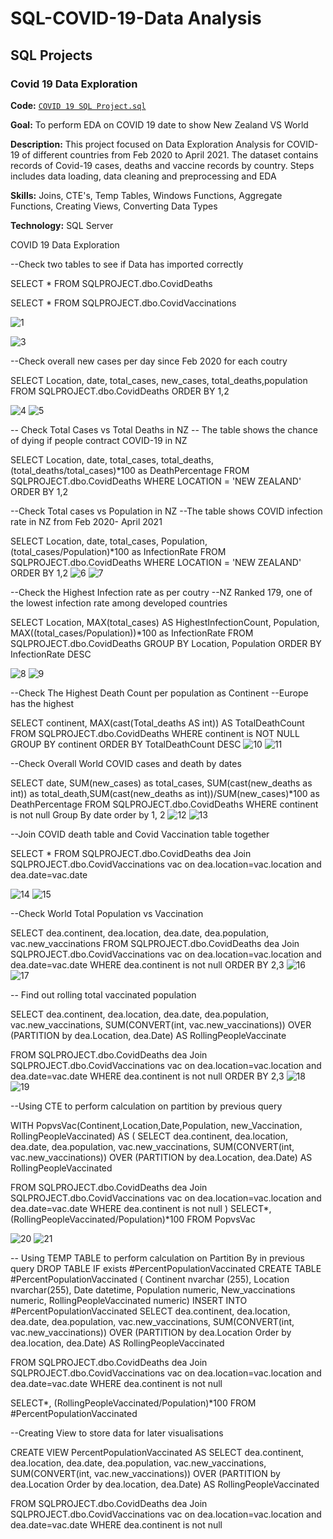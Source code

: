 # SQL-COVID-19-Data Analysis

## SQL Projects
### Covid 19 Data Exploration
**Code:** [`COVID 19 SQL Project.sql`](https://github.com/dandai509/Data-Analysis-Portfolio/blob/main/COVID%2019%20SQL%20Project.sql)

**Goal:** To perform EDA on COVID 19 date to show New Zealand VS World

**Description:** This project focused on Data Exploration Analysis for COVID-19 of different countries from Feb 2020 to April 2021. The dataset contains records of Covid-19 cases, deaths and vaccine records by country. Steps includes data loading, data cleaning and preprocessing and EDA 

**Skills:** Joins, CTE's, Temp Tables, Windows Functions, Aggregate Functions, Creating Views, Converting Data Types

**Technology:** SQL Server

COVID 19 Data Exploration

--Check two tables to see if Data has imported correctly 

SELECT * 
FROM SQLPROJECT.dbo.CovidDeaths

SELECT *
FROM SQLPROJECT.dbo.CovidVaccinations

![1](https://github.com/user-attachments/assets/ae2aee08-6952-4a13-b819-efa68baa9440)

![3](https://github.com/user-attachments/assets/867dba6e-bac0-448e-8915-ff4c875658b1)


--Check overall new cases per day since Feb 2020 for each coutry 

SELECT Location, date, total_cases, new_cases, total_deaths,population
FROM SQLPROJECT.dbo.CovidDeaths
ORDER BY 1,2

![4](https://github.com/user-attachments/assets/5eb5ba78-4758-40df-a2fe-7a25b67cdf6e)
![5](https://github.com/user-attachments/assets/c04de501-15c7-4ea1-99c5-535251c85b3f)


-- Check Total Cases vs Total Deaths in NZ
-- The table shows the chance of dying if people contract COVID-19 in NZ

SELECT Location, date, total_cases, total_deaths,(total_deaths/total_cases)*100 as DeathPercentage
FROM SQLPROJECT.dbo.CovidDeaths
WHERE LOCATION = 'NEW ZEALAND'
ORDER BY 1,2

--Check Total cases vs Population in NZ
--The table shows COVID infection rate in NZ from Feb 2020- April 2021

SELECT Location, date, total_cases, Population,(total_cases/Population)*100 as InfectionRate
FROM SQLPROJECT.dbo.CovidDeaths
WHERE LOCATION = 'NEW ZEALAND'
ORDER BY 1,2
![6](https://github.com/user-attachments/assets/e93de98c-e4e0-4525-966d-93cd448fb539)
![7](https://github.com/user-attachments/assets/6bbc35ea-6eb5-4580-b166-e052b3d6d07e)

--Check the Highest Infection rate as per coutry
--NZ Ranked 179, one of the lowest infection rate among developed countries 

SELECT Location, MAX(total_cases) AS HighestInfectionCount, Population, MAX((total_cases/Population))*100 as InfectionRate
FROM SQLPROJECT.dbo.CovidDeaths
GROUP BY Location, Population
ORDER BY InfectionRate DESC

![8](https://github.com/user-attachments/assets/5a6d056e-6b3e-47b4-8964-e8b22f669b8a)
![9](https://github.com/user-attachments/assets/fb7e9617-3717-406d-bce7-e282ee517a18)

--Check The Highest Death Count per population as Continent
--Europe has the highest

SELECT continent, MAX(cast(Total_deaths AS int)) AS TotalDeathCount
FROM SQLPROJECT.dbo.CovidDeaths
WHERE continent is NOT NULL
GROUP BY continent
ORDER BY TotalDeathCount DESC
![10](https://github.com/user-attachments/assets/2318e5ff-41ce-4db3-be02-697ca16bd115)
![11](https://github.com/user-attachments/assets/854dcfa3-5c43-4ae7-a9f6-c10d81577162)


--Check Overall World COVID cases and death by dates 

SELECT date, SUM(new_cases) as total_cases, SUM(cast(new_deaths as int)) as total_death,SUM(cast(new_deaths as int))/SUM(new_cases)*100 as DeathPercentage
FROM SQLPROJECT.dbo.CovidDeaths
WHERE continent is not null
Group By date
order by 1, 2
![12](https://github.com/user-attachments/assets/cb1ab214-1df8-4f08-84e3-b9cc45e7d7a7)
![13](https://github.com/user-attachments/assets/5a8eed4a-58c4-4b21-a03c-21fbfc68df2a)

--Join COVID death table and Covid Vaccination table together 

SELECT * 
FROM SQLPROJECT.dbo.CovidDeaths dea
Join SQLPROJECT.dbo.CovidVaccinations vac
	on dea.location=vac.location
	and dea.date=vac.date

 ![14](https://github.com/user-attachments/assets/55cb630a-10a4-4de6-82f3-b472f1da0fde)
![15](https://github.com/user-attachments/assets/a13a04c4-2d30-4c49-ada0-048412a66f2f)

--Check World Total Population vs Vaccination

SELECT dea.continent, dea.location, dea.date, dea.population, vac.new_vaccinations
FROM SQLPROJECT.dbo.CovidDeaths dea
Join SQLPROJECT.dbo.CovidVaccinations vac
	on dea.location=vac.location
	and dea.date=vac.date
WHERE dea.continent is not null
ORDER BY 2,3
![16](https://github.com/user-attachments/assets/ee235176-38c1-4004-bbd4-9930a7de9f26)
![17](https://github.com/user-attachments/assets/51d926a3-fcb6-46e4-94c2-5b50a33bd112)

-- Find out rolling total vaccinated population

SELECT dea.continent, dea.location, dea.date, dea.population, vac.new_vaccinations, 
SUM(CONVERT(int, vac.new_vaccinations)) OVER (PARTITION by dea.Location, dea.Date) AS RollingPeopleVaccinate

FROM SQLPROJECT.dbo.CovidDeaths dea
Join SQLPROJECT.dbo.CovidVaccinations vac
	on dea.location=vac.location
	and dea.date=vac.date
WHERE dea.continent is not null
ORDER BY 2,3
![18](https://github.com/user-attachments/assets/376297ad-38db-4962-8dcb-8348c2450ba4)
![19](https://github.com/user-attachments/assets/22f8d119-900a-40de-a4f5-d8e57379bf76)


--Using CTE to perform calculation on partition by previous query

WITH PopvsVac(Continent,Location,Date,Population, new_Vaccination, RollingPeopleVaccinated)
AS
(
SELECT dea.continent, dea.location, dea.date, dea.population, vac.new_vaccinations, 
SUM(CONVERT(int, vac.new_vaccinations)) OVER (PARTITION by dea.Location, dea.Date) AS RollingPeopleVaccinated

FROM SQLPROJECT.dbo.CovidDeaths dea
Join SQLPROJECT.dbo.CovidVaccinations vac
	on dea.location=vac.location
	and dea.date=vac.date
WHERE dea.continent is not null
)
SELECT*, (RollingPeopleVaccinated/Population)*100
FROM PopvsVac

![20](https://github.com/user-attachments/assets/644ce81b-159c-4532-a112-9495723a2f59)
![21](https://github.com/user-attachments/assets/b25cb2d8-9353-43c6-abfa-5fe77e77af00)


-- Using TEMP TABLE to perform calculation on Partition By in previous query
DROP TABLE IF exists #PercentPopulationVaccinated
CREATE TABLE #PercentPopulationVaccinated
( Continent nvarchar (255),
Location nvarchar(255),
Date datetime,
Population numeric,
New_vaccinations numeric,
RollingPeopleVaccinated numeric)
INSERT INTO #PercentPopulationVaccinated
SELECT dea.continent, dea.location, dea.date, dea.population, vac.new_vaccinations, 
SUM(CONVERT(int, vac.new_vaccinations)) OVER (PARTITION by dea.Location Order by dea.location, dea.Date) AS RollingPeopleVaccinated

FROM SQLPROJECT.dbo.CovidDeaths dea
Join SQLPROJECT.dbo.CovidVaccinations vac
	on dea.location=vac.location
	and dea.date=vac.date
WHERE dea.continent is not null

SELECT*, (RollingPeopleVaccinated/Population)*100
FROM #PercentPopulationVaccinated

--Creating View to store data for later visualisations

CREATE VIEW PercentPopulationVaccinated AS
SELECT dea.continent, dea.location, dea.date, dea.population, vac.new_vaccinations, 
SUM(CONVERT(int, vac.new_vaccinations)) OVER (PARTITION by dea.Location Order by dea.location, dea.Date) AS RollingPeopleVaccinated

FROM SQLPROJECT.dbo.CovidDeaths dea
Join SQLPROJECT.dbo.CovidVaccinations vac
	on dea.location=vac.location
	and dea.date=vac.date
WHERE dea.continent is not null
